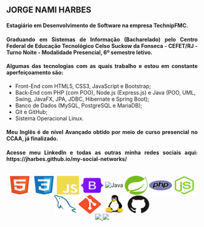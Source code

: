 <h2>JORGE NAMI HARBES</h2>

<!--
**jharbes/jharbes** is a ✨ _special_ ✨ repository because its `README.md` (this file) appears on your GitHub profile.

Here are some ideas to get you started:
-->
<h4 align="justify">Estagiário em Desenvolvimento de Software na empresa TechnipFMC.</h4>

<h4 align="justify">Graduando em Sistemas de Informação (Bacharelado) pelo <strong>Centro Federal de Educação Tecnológico Celso Suckow da Fonseca - CEFET/RJ</strong> - Turno Noite - Modalidade Presencial, 6º semestre letivo.</h4>

<h4 align="justify">Algumas das tecnologias com as quais trabalho e estou em constante aperfeiçoamento são: </h4>

- Front-End com HTML5, CSS3, JavaScript e Bootstrap;
- Back-End com PHP (com POO), Node.js (Express.js) e Java (POO, UML, Swing, JavaFX, JPA, JDBC, Hibernate e Spring Boot);
- Banco de Dados (MySQL, PostgreSQL e MariaDB);
- Git e GitHub;
- Sistema Operacional Linux.

<h4 align="justify">Meu Inglês é de nível Avançado obtido por meio de curso presencial no CCAA, já finalizado.</h4>

<h4 align="justify">Acesse meu LinkedIn e todas as outras minha redes sociais aqui: https://jharbes.github.io/my-social-networks/</h4>

<div style="text-align: center;">
  
  <div style="display: inline-block; margin: 0 auto;"><br>
    <img align="center" alt="HTML" height="50" width="60" src="https://raw.githubusercontent.com/devicons/devicon/master/icons/html5/html5-original.svg">
    <img align="center" alt="CSS" height="50" width="60" src="https://raw.githubusercontent.com/devicons/devicon/master/icons/css3/css3-original.svg">
    <img align="center" alt="Js" height="50" width="60" src="https://raw.githubusercontent.com/devicons/devicon/master/icons/javascript/javascript-plain.svg">
    <img align="center" alt="Bootstrap" height="50" width="60" src="https://github.com/devicons/devicon/blob/master/icons/bootstrap/bootstrap-original.svg">
    <img align="center" alt="Java" height="50" width="60" src="https://cdn.jsdelivr.net/gh/devicons/devicon/icons/java/java-original-wordmark.svg">
	<img align="center" alt="Spring" height="50" width="60" src="https://github.com/devicons/devicon/blob/master/icons/spring/spring-original.svg">
    <img align="center" alt="PHP" height="50" width="60" src="https://github.com/devicons/devicon/blob/master/icons/php/php-original.svg">
    <img align="center" alt="NodeJs" height="50" width="60" src="https://raw.githubusercontent.com/devicons/devicon/master/icons/nodejs/nodejs-original.svg">
    <img align="center" alt="MySQL" height="50" width="60" src="https://raw.githubusercontent.com/devicons/devicon/master/icons/mysql/mysql-original.svg">
    <img align="center" alt="Git" height="50" width="60" src="https://github.com/devicons/devicon/blob/master/icons/git/git-original.svg">
	<img align="center" alt="Linux" height="50" width="60" src="https://github.com/devicons/devicon/blob/master/icons/linux/linux-original.svg">
    <img align="center" alt="GitHub" height="50" width="60" src="https://github.com/devicons/devicon/blob/master/icons/github/github-original.svg">
                 
</div>
<br>

<div>
  <a href="https://github.com/jharbes">
  <img height="180em" src="https://github-readme-stats.vercel.app/api?username=jharbes&show_icons=true&theme=tokyonight&include_all_commits=true&count_private=true"/>
  <img height="180em" src="https://github-readme-stats.vercel.app/api/top-langs/?username=jharbes&layout=compact&langs_count=7&theme=tokyonight"/>
    
</div>